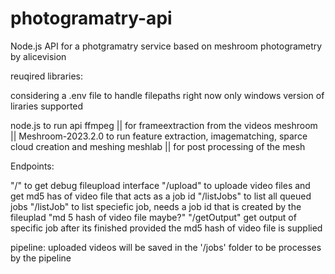 # photogramatry-api
Node.js API for a photgramatry service based on meshroom photogrametry by alicevision

reuqired libraries:

considering a .env file to handle filepaths
right now only windows version of liraries supported

node.js to run api
ffmpeg || for frameextraction from the videos
meshroom || Meshroom-2023.2.0 to run feature extraction, imagematching, sparce cloud creation and meshing
meshlab || for post processing of the mesh 

Endpoints:

"/"           to get debug fileupload interface
"/upload"     to uploade video files and get md5 has of video file that acts as a job id 
"/listJobs"   to list all queued jobs
"/listJob"    to list speciefic job, needs a job id that is created by the fileuplad "md 5 hash of video file maybe?"
"/getOutput"  get output of specific job after its finished provided the md5 hash of video file is supplied

pipeline:
uploaded videos will be saved in the '/jobs' folder to be processes by the pipeline

